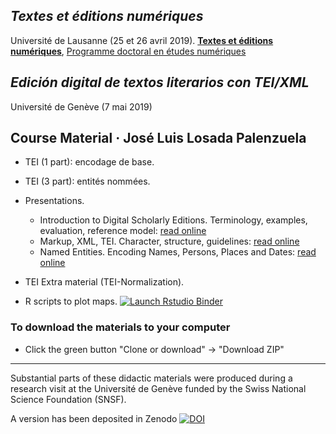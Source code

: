## _Textes et éditions numériques_

Université de Lausanne (25 et 26 avril 2019). [**Textes et éditions numériques**](https://www.unil.ch/doc-digitalstudies/home/menuinst/activites-du-programme/textes-et-editions-numeriques.html), [Programme doctoral en études numériques](https://www.unil.ch/doc-digitalstudies/home.html)

## _Edición digital de textos literarios con TEI/XML_

Université de Genève (7 mai 2019)

## Course Material · José Luis Losada Palenzuela 

- TEI (1 part): encodage de base.
- TEI (3 part): entités nommées. 
- Presentations.

	- Introduction to Digital Scholarly Editions. Terminology, examples, evaluation, reference model: [read online](http://editio.github.io/slides/editions)
	- Markup, XML, TEI. Character, structure, guidelines: [read online](https://editio.github.io/presentations/xml-tei)
	- Named Entities. Encoding Names, Persons, Places and Dates: [read online](https://editio.github.io/presentations/named-entities.html)

- TEI Extra material (TEI-Normalization).
- R scripts to plot maps.  [![Launch Rstudio Binder](http://mybinder.org/badge_logo.svg)](https://mybinder.org/v2/gh/editio/workshop_tei_swiss/master?urlpath=rstudio)

### To download the materials to your computer

- Click the green button "Clone or download" -> "Download ZIP"

---

Substantial parts of these didactic materials were produced during a research visit at the Université de Genève funded by the Swiss National Science Foundation (SNSF).

A version has been deposited in Zenodo [![DOI](https://zenodo.org/badge/DOI/10.5281/zenodo.1919007.svg)](https://doi.org/10.5281/zenodo.3213807)
